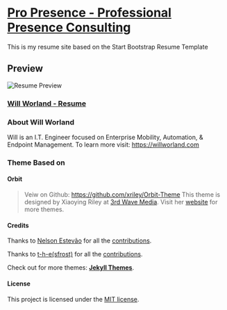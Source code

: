 # [Pro Presence - Professional Presence Consulting](https://ninexmobiltiy.com/propresence)

This is my resume site based on the Start Bootstrap Resume Template

## Preview

![Resume Preview](https://ninexmobility.github.io/propresence/assets/images/screenshot.png)

### [Will Worland - Resume](https://willworland.com)

### About Will Worland

Will is an I.T. Engineer focused on Enterprise Mobility, Automation, & Endpoint Management.
To learn more visit: <https://willworland.com>

### Theme Based on

#### Orbit

> Veiw on Github: <https://github.com/xriley/Orbit-Theme>
> This theme is designed by Xiaoying Riley at [3rd Wave Media](http://themes.3rdwavemedia.com/).
> Visit her [website](http://themes.3rdwavemedia.com/) for more themes.

#### Credits

Thanks to [Nelson Estevão](https://github.com/nelsonmestevao) for all the [contributions](https://github.com/sharu725/online-cv/commits?author=nelsonmestevao).

Thanks to [t-h-e(sfrost)](https://github.com/t-h-e) for all the [contributions](https://github.com/sharu725/online-cv/commits?author=t-h-e).

Check out for more themes: [**Jekyll Themes**](http://jekyll-themes.com).

#### License

This project is licensed under the [MIT license](LICENSE.txt).
